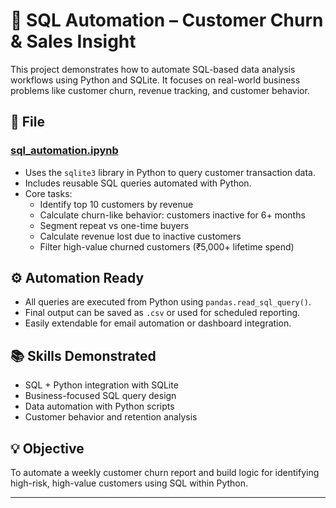 # 🧠 SQL Automation – Customer Churn & Sales Insight

This project demonstrates how to automate SQL-based data analysis workflows using Python and SQLite.
It focuses on real-world business problems like customer churn, revenue tracking, and customer behavior.

## 📄 File

### [sql_automation.ipynb](sqlAutomation.ipynb)
- Uses the `sqlite3` library in Python to query customer transaction data.
- Includes reusable SQL queries automated with Python.
- Core tasks:
  - Identify top 10 customers by revenue
  - Calculate churn-like behavior: customers inactive for 6+ months
  - Segment repeat vs one-time buyers
  - Calculate revenue lost due to inactive customers
  - Filter high-value churned customers (₹5,000+ lifetime spend)

## ⚙️ Automation Ready
- All queries are executed from Python using `pandas.read_sql_query()`.
- Final output can be saved as `.csv` or used for scheduled reporting.
- Easily extendable for email automation or dashboard integration.

## 📚 Skills Demonstrated
- SQL + Python integration with SQLite
- Business-focused SQL query design
- Data automation with Python scripts
- Customer behavior and retention analysis

## 💡 Objective
To automate a weekly customer churn report and build logic for identifying high-risk, high-value customers using SQL within Python.

---
